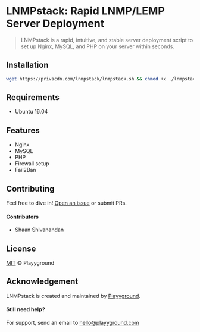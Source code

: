 # LNMPstack: Rapid LNMP/LEMP Server Deployment
>LNMPstack is a rapid, intuitive, and stable server deployment script to set up Nginx, MySQL, and PHP on your server within seconds.

## Installation
```sh
wget https://privacdn.com/lnmpstack/lnmpstack.sh && chmod +x ./lnmpstack.sh && ./lnmpstack.sh
```

## Requirements
- Ubuntu 16.04

## Features
- Nginx
- MySQL
- PHP
- Firewall setup
- Fail2Ban

## Contributing
Feel free to dive in! [Open an issue](https://github.com/playyground/lnmpstack/issues/new/) or submit PRs.

#### Contributors
- Shaan Shivanandan

## License
[MIT](LICENSE) © Playyground

## Acknowledgement
LNMPstack is created and maintained by [Playyground](https://playyground.com/).

#### Still need help?
For support, send an email to [hello@playyground.com](mailto:hello@playyground.com?Subject=Support%3A%20LNMPStack)